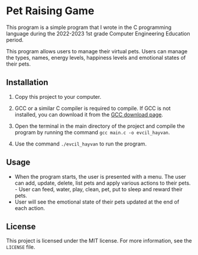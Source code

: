 # Pet Raising Game

This program is a simple program that I wrote in the C programming language during the 2022-2023 1st grade Computer Engineering Education period.

This program allows users to manage their virtual pets. Users can manage the types, names, energy levels, happiness levels and emotional states of their pets.

## Installation

1. Copy this project to your computer.

2. GCC or a similar C compiler is required to compile. If GCC is not installed, you can download it from the [GCC download page](https://gcc.gnu.org/install/).

3. Open the terminal in the main directory of the project and compile the program by running the command `gcc main.c -o evcil_hayvan`.

4. Use the command `./evcil_hayvan` to run the program.

## Usage

- When the program starts, the user is presented with a menu. The user can add, update, delete, list pets and apply various actions to their pets. - User can feed, water, play, clean, pet, put to sleep and reward their pets.
- User will see the emotional state of their pets updated at the end of each action.

## License

This project is licensed under the MIT license. For more information, see the `LICENSE` file.
